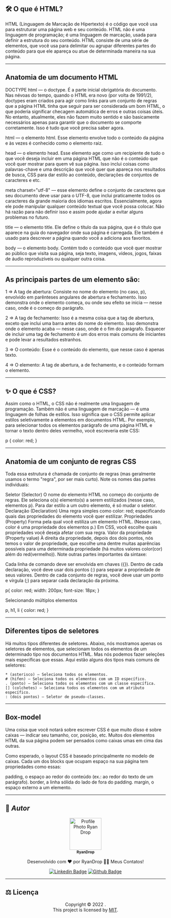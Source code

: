 ## :hammer_and_wrench: **O que é HTML?**

<div>

HTML (Linguagem de Marcação de Hipertexto) é o código que você usa para estruturar uma página web e seu conteúdo. HTML não é uma linguagem de programação; é uma linguagem de marcação, usada para definir a estrutura do seu conteúdo. HTML consiste de uma série de elementos, que você usa para delimitar ou agrupar diferentes partes do conteúdo para que ele apareça ou atue de determinada maneira na sua página.

---

## Anatomia de um documento HTML

DOCTYPE html — o doctype. É a parte inicial obrigatória do documento. Nas névoas do tempo, quando o HTML era novo (por volta de 1991/2), doctypes eram criados para agir como links para um conjunto de regras que a página HTML tinha que seguir para ser considerada um bom HTML, o que poderia significar checagem automática de erros e outras coisas úteis. No entanto, atualmente, eles não fazem muito sentido e são basicamente necessários apenas para garantir que o documento se comporte corretamente. Isso é tudo que você precisa saber agora.

html — o elemento html. Esse elemento envolve todo o conteúdo da página e às vezes é conhecido como o elemento raiz.

head — o elemento head. Esse elemento age como um recipiente de tudo o que você deseja incluir em uma página HTML que não é o conteúdo que você quer mostrar para quem vê sua página. Isso inclui coisas como palavras-chave e uma descrição que você quer que apareça nos resultados de busca, CSS para dar estilo ao conteúdo, declarações de conjuntos de caracteres e etc.

meta charset="utf-8" — esse elemento define o conjunto de caracteres que seu documento deve usar para o UTF-8, que inclui praticamente todos os caracteres da grande maioria dos idiomas escritos. Essencialmente, agora ele pode manipular qualquer conteúdo textual que você possa colocar. Não há razão para não definir isso e assim pode ajudar a evitar alguns problemas no futuro.

title — o elemento title. Ele define o título da sua página, que é o título que aparece na guia do navegador onde sua página é carregada. Ele também é usado para descrever a página quando você a adiciona aos favoritos.

body — o elemento body. Contém todo o conteúdo que você quer mostrar ao público que visita sua página, seja texto, imagens, vídeos, jogos, faixas de áudio reproduzíveis ou qualquer outra coisa.

---

## As principais partes de um elemento são:

1 => A tag de abertura: Consiste no nome do elemento (no caso, p), envolvido em parênteses angulares de abertura e fechamento. Isso demonstra onde o elemento começa, ou onde seu efeito se inicia — nesse caso, onde é o começo do parágrafo.

2 => A tag de fechamento: Isso é a mesma coisa que a tag de abertura, exceto que inclui uma barra antes do nome do elemento. Isso demonstra onde o elemento acaba — nesse caso, onde é o fim do parágrafo. Esquecer de incluir uma tag de fechamento é um dos erros mais comuns de iniciantes e pode levar a resultados estranhos.

3 => O conteúdo: Esse é o conteúdo do elemento, que nesse caso é apenas texto.

4 => O elemento: A tag de abertura, a de fechamento, e o conteúdo formam o elemento.

</div>

---

## :sparkles: **O que é CSS?**

<div>
Assim como o HTML, o CSS não é realmente uma linguagem de programação. Também não é uma linguagem de marcação — é uma linguagem de folhas de estilos. Isso significa que o CSS permite aplicar estilos seletivamente a elementos em documentos HTML. Por exemplo, para selecionar todos os elementos parágrafo de uma página HTML e tornar o texto dentro deles vermelho, você escreveria este CSS:

p {
color: red;
}

---

## Anatomia de um conjunto de regras CSS

Toda essa estrutura é chamada de conjunto de regras (mas geralmente usamos o termo "regra", por ser mais curto). Note os nomes das partes individuais:

Seletor (Selector)
O nome do elemento HTML no começo do conjunto de regras. Ele seleciona o(s) elemento(s) a serem estilizados (nesse caso, elementos p). Para dar estilo a um outro elemento, é só mudar o seletor.
Declaração (Declaration)
Uma regra simples como color: red; especificando quais das propriedades do elemento você quer estilizar.
Propriedades (Property)
Forma pela qual você estiliza um elemento HTML. (Nesse caso, color é uma propriedade dos elementos p.) Em CSS, você escolhe quais propriedades você deseja afetar com sua regra.
Valor da propriedade (Property value)
À direita da propriedade, depois dos dois pontos, nós temos o valor de propriedade, que escolhe uma dentre muitas aparências possíveis para uma determinada propriedade (há muitos valores color(cor) além do red(vermelho)).
Note outras partes importantes da sintaxe:

Cada linha de comando deve ser envolvida em chaves ({}).
Dentro de cada declaração, você deve usar dois pontos (:) para separar a propriedade de seus valores.
Dentro de cada conjunto de regras, você deve usar um ponto e vírgula (;) para separar cada declaração da próxima.

p{
color: red;
width: 200px;
font-size: 18px;
}

Selecionando múltiplos elementos

p, h1, li {
color: red;
}

---

## Diferentes tipos de seletores

Há muitos tipos diferentes de seletores. Abaixo, nós mostramos apenas os seletores de elementos, que selecionam todos os elementos de um determinado tipo nos documentos HTML. Mas nós podemos fazer seleções mais específicas que essas. Aqui estão alguns dos tipos mais comuns de seletores:

    * (asterisco) — Seleciona todos os elementos.
    # (hifen) — Seleciona todos os elementos com um ID específico.
    . (ponto) — Seleciona todos os elementos com um classe específica.
    [] (colchetes) — Seleciona todos os elementos com um atributo específico.
    : (dois pontos) — Seletor de pseudo-classes.

---

## Box-model

Uma coisa que você notará sobre escrever CSS é que muito disso é sobre caixas — indicar seu tamanho, cor, posição, etc. Muitos dos elementos HTML da sua página podem ser pensados como caixas umas em cima das outras.

Como esperado, o layout CSS é baseado principalmente no modelo de caixas. Cada um dos blocks que ocupam espaço na sua página tem propriedades como essas:

padding, o espaço ao redor do conteúdo (ex.: ao redor do texto de um parágrafo).
border, a linha sólida do lado de fora do padding.
margin, o espaço externo a um elemento.

</div>

---

## :boy: _Autor_

<div align="center">

<a href="https://github.com/RyanDrop">
 <img src="https://avatars.githubusercontent.com/u/82955110?s=96&v=4"  width="100px;" alt="Profile Photo Ryan Drop"/>
 <br/>
 <sub><b>RyanDrop</b></sub>
</a>

Desenvolvido com ❤️ por RyanDrop 👋🏽 Meus Contatos!

[![Linkedin Badge](https://img.shields.io/badge/-RyanDrop-blue?style=flat-square&logo=Linkedin&logoColor=white)](https://www.linkedin.com/in/ryan-on/)
[![Github Badge](https://img.shields.io/badge/-RyanDrop-000?style=flat-square&logo=Github&logoColor=white)](https://github.com/RyanDrop)

</div>

---

## :balance_scale: **Licença**

<div align="center">

Copyright © 2022 .<br />
This project is licensed by [MIT](./LICENSE).

</div>

